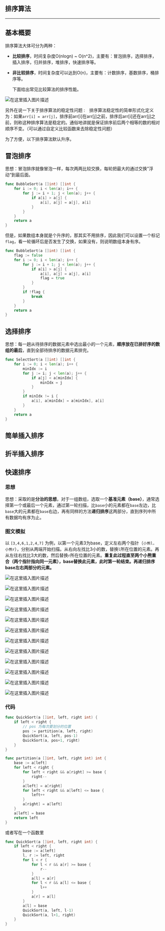 ## 排序算法

---

## 基本概要

排序算法大体可分为两种：

- **比较排序**，时间复杂度O(nlogn) ~ O(n^2)，主要有：冒泡排序，选择排序，插入排序，归并排序，堆排序，快速排序等。

- **非比较排序**，时间复杂度可以达到O(n)，主要有：计数排序，基数排序，桶排序等。

  下面给出常见比较算法的排序性能。

![在这里插入图片描述](https://s2.loli.net/2024/08/30/onPd6KvUywk79NA.png)

另外在说一下关于排序算法的稳定性问题 :　排序算法稳定性的简单形式化定义为：如果`arr[i] = arr[j]`，排序前arr[i]在arr[j]之前，排序后arr[i]还在arr[j]之前，则称这种排序算法是稳定的。通俗地讲就是保证排序前后两个相等的数的相对顺序不变。（可以通过自定义比较函数来去除稳定性问题）

为了方便，以下排序算法默认升序。

## 冒泡排序

思想：冒泡排序就像冒泡一样，每次两两比较交换，每轮把最大的通过交换”浮动“到最后面。

```go
func BubbleSort(a []int) []int {
	for i := 0; i < len(a); i++ {
		for j := i + 1; j < len(a); j++ {
			if a[i] > a[j] {
				a[i], a[j] = a[j], a[i]
			}
		}
	}
	return a
}
```

但是，如果数组本身就是个升序的，那其实不用排序，因此我们可以设置一个标记`flag`，看一轮循环后是否发生了交换，如果没有，则说明数组本身有序。

```go
func BubbleSort(a []int) []int {
	flag := false
	for i := 0; i < len(a); i++ {
		for j := i + 1; j < len(a); j++ {
			if a[i] > a[j] {
				a[i], a[j] = a[j], a[i]
				flag = true
			}
		}
		if !flag {
			break
		}
	}
	return a
}
```

## 选择排序

思想：每一趟从待排序的数据元素中选出最小的一个元素，**顺序放在已排好序的数组的最后**，直到全部待排序的数据元素排完。

```go
func SelectSort(a []int) []int {
	for i := 0; i < len(a); i++ {
		minIdx := i
		for j := i; j < len(a); j++ {
			if a[j] < a[minIdx] {
				minIdx = j
			}
		}
		if minIdx != i {
			a[i], a[minIdx] = a[minIdx], a[i]
		}
	}
	return a
}
```

## 简单插入排序

## 折半插入排序

## 快速排序

### 思想

思想：采取的是**分治的思想**，对于一组数组，选取一个**基准元素（base）**，通常选择第一个或最后一个元素，通过第一轮扫描，比`base`小的元素都在`base`左边，比`base`大的元素都在`base`右边，再有同样的方法**递归排序**这两部分，直到序列中所有数据均有序为止。

### 图文模拟

以 `[3,4,6,1,2,4,7]` 为例，以第一个元素3为base，定义左右两个指针（`小熊l，小熊r`），分别从两端开始扫描。从右向左找比3小的数，替换`l`所在位置的元素。再从左往右找比3大的数，然后替换`r`所在位置的元素。**重复此过程直至两个小熊重合（两个指针指向同一元素），base替换此元素，此时第一轮结束。再递归排序base左右两部分的元素。**

![在这里插入图片描述](https://s2.loli.net/2024/08/30/VmsXldDuLekgq8w.jpg)

![在这里插入图片描述](https://s2.loli.net/2024/08/30/doSn9OsG3AgeIEV.jpg)

![在这里插入图片描述](https://s2.loli.net/2024/08/30/MmEfTGFubBlhIkx.jpg)

![在这里插入图片描述](https://s2.loli.net/2024/08/30/zuHlwCaV3dBjxtY.jpg)

![在这里插入图片描述](https://s2.loli.net/2024/08/30/gmY9BRkjtTJ8NbP.jpg)

![在这里插入图片描述](https://s2.loli.net/2024/08/30/85YSpreoXtRsn6q.jpg)

![在这里插入图片描述](https://s2.loli.net/2024/08/30/fEsN6TJtI2UZCan.jpg)

![在这里插入图片描述](https://s2.loli.net/2024/08/30/gu4jPQJyB3UfmrS.jpg)

![在这里插入图片描述](https://s2.loli.net/2024/08/30/VqjG8isfk2LOvIw.jpg)

![在这里插入图片描述](https://s2.loli.net/2024/08/30/hOvnfUQ2Ycrx1MB.jpg)

![在这里插入图片描述](https://s2.loli.net/2024/08/30/Xpn6v5TGFoxMiNZ.jpg)

![在这里插入图片描述](https://s2.loli.net/2024/08/30/eLXpbK2JohCG86f.jpg)

### 代码

```go
func QuickSort(a []int, left, right int) {
	if left < right {
		// pos 为每次要划分的位置
		pos := partition(a, left, right)
		QuickSort(a, left, pos-1)
		QuickSort(a, pos+1, right)
	}
}

func partition(a []int, left, right int) int {
	base := a[left]
	for left < right {
		for left < right && a[right] >= base {
			right--
		}
		a[left] = a[right]
		for left < right && a[left] <= base {
			left++
		}
		a[right] = a[left]
	}
	a[left] = base
	return left
}
```

或者写在一个函数里

```go
func QuickSort(a []int, left, right int) {
	if left < right {
		base := a[left]
		l, r := left, right
		for l < r {
			for l < r && a[r] >= base {
				r--
			}
			a[l] = a[r]
			for l < r && a[l] <= base {
				l++
			}
			a[r] = a[l]
		}
		a[l] = base
		QuickSort(a, left, l-1)
		QuickSort(a, l+1, right)
	}
}
```



